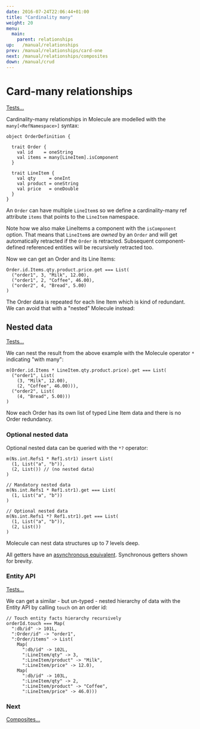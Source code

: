 ```yaml
---
date: 2016-07-24T22:06:44+01:00
title: "Cardinality many"
weight: 20
menu:
  main:
    parent: relationships
up:   /manual/relationships
prev: /manual/relationships/card-one
next: /manual/relationships/composites
down: /manual/crud
---
```


# Card-many relationships

[Tests...](https://github.com/scalamolecule/molecule/blob/master/coretests/src/test/scala/molecule/coretests/ref/Relations.scala)

Cardinality-many relationships in Molecule are modelled with the `many[<RefNamespace>]` syntax:

```
object OrderDefinition {

  trait Order {
    val id    = oneString
    val items = many[LineItem].isComponent
  }

  trait LineItem {
    val qty     = oneInt
    val product = oneString
    val price   = oneDouble
  }
}
```
An `Order` can have multiple `LineItem`s so we define a cardinality-many ref attribute `items` that points to the `LineItem` namespace.

Note how we also make LineItems a component with the `isComponent` option. That means that `LineItem`s are _owned_ by an `Order` and will get automatically
retracted if the `Order` is retracted. Subsequent component-defined referenced entities will be recursively retracted too.

Now we can get an Order and its Line Items:

```
Order.id.Items.qty.product.price.get === List(
  ("order1", 3, "Milk", 12.00),
  ("order1", 2, "Coffee", 46.00),
  ("order2", 4, "Bread", 5.00)
)
```
The Order data is repeated for each line Item which is kind of redundant. We can avoid that with a "nested" Molecule instead:


## Nested data

[Tests...](https://github.com/scalamolecule/molecule/blob/master/coretests/src/test/scala/molecule/coretests/ref/nested/NestedRef.scala)

We can nest the result from the above example with the Molecule operator `*` indicating "with many":

```
m(Order.id.Items * LineItem.qty.product.price).get === List(
  ("order1", List(
    (3, "Milk", 12.00), 
    (2, "Coffee", 46.00))),
  ("order2", List(
    (4, "Bread", 5.00)))
)
```
Now each Order has its own list of typed Line Item data and there is no Order redundancy.


### Optional nested data

Optional nested data can be queried with the `*?` operator:

```
m(Ns.int.Refs1 * Ref1.str1) insert List(
  (1, List("a", "b")),
  (2, List()) // (no nested data)
)

// Mandatory nested data
m(Ns.int.Refs1 * Ref1.str1).get === List(
  (1, List("a", "b"))
)

// Optional nested data
m(Ns.int.Refs1 *? Ref1.str1).get === List(
  (1, List("a", "b")),
  (2, List())
)
```

Molecule can nest data structures up to 7 levels deep.

All getters have an [asynchronous equivalent](/manual/attributes/basics). Synchronous getters shown for brevity.


### Entity API

[Tests...](https://github.com/scalamolecule/molecule/blob/master/examples/src/test/scala/molecule/examples/dayOfDatomic/ProductsAndOrders.scala)

We can get a similar - but un-typed - nested hierarchy of data with the Entity API by calling `touch` on an order id: 

```
// Touch entity facts hierarchy recursively
orderId.touch === Map(
  ":db/id" -> 101L,
  ":Order/id" -> "order1",
  ":Order/items" -> List(
    Map(
      ":db/id" -> 102L, 
      ":LineItem/qty" -> 3, 
      ":LineItem/product" -> "Milk",
      ":LineItem/price" -> 12.0),
    Map(
      ":db/id" -> 103L, 
      ":LineItem/qty" -> 2, 
      ":LineItem/product" -> "Coffee",
      ":LineItem/price" -> 46.0)))
```




### Next

[Composites...](/manual/relationships/composites)